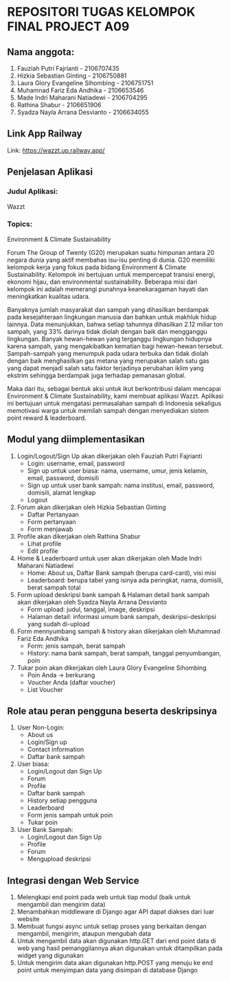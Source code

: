 # REPOSITORI TUGAS KELOMPOK FINAL PROJECT A09

## Nama anggota:

1. Fauziah Putri Fajrianti - 2106707435
2. Hizkia Sebastian Ginting - 2106750881
3. Laura Glory Evangeline Sihombing - 2106751751
4. Muhamnad Fariz Eda Andhika - 2106653546
5. Made Indri Maharani Natiadewi - 2106704295
6. Rathina Shabur - 2106651906
7. Syadza Nayla Arrana Desvianto - 2106634055


## Link App Railway
Link: https://wazzt.up.railway.app/

## Penjelasan Aplikasi
### Judul Aplikasi:	
Wazzt
### Topics: 	
Environment & Climate Sustainability

Forum The Group of Twenty (G20) merupakan suatu himpunan antara 20 negara dunia yang aktif membahas isu-isu penting di dunia. G20 memiliki kelompok kerja yang fokus pada bidang Environment & Climate Sustainability. Kelompok ini bertujuan untuk mempercepat transisi energi, ekonomi hijau, dan environmental sustainability. Beberapa misi dari kelompok ini adalah memerangi punahnya keanekaragaman hayati dan meningkatkan kualitas udara.

Banyaknya jumlah masyarakat dan sampah yang dihasilkan berdampak pada kesejahteraan lingkungan manusia dan bahkan untuk makhluk hidup lainnya. Data menunjukkan, bahwa setiap tahunnya dihasilkan 2.12 miliar ton sampah, yang 33% darinya tidak diolah dengan baik dan mengganggu lingkungan. Banyak hewan-hewan yang terganggu lingkungan hidupnya karena sampah, yang mengakibatkan kematian bagi hewan-hewan tersebut. Sampah-sampah yang menumpuk pada udara terbuka dan tidak diolah dengan baik menghasilkan gas metana yang merupakan salah satu gas yang dapat menjadi salah satu faktor terjadinya perubahan iklim yang ekstrim sehingga berdampak juga terhadap pemanasan global.

Maka dari itu, sebagai bentuk aksi untuk ikut berkontribusi dalam mencapai Environment & Climate Sustainability, kami membuat aplikasi Wazzt. Aplikasi ini bertujuan untuk mengatasi permasalahan sampah di Indonesia sekaligus memotivasi warga untuk memilah sampah dengan menyediakan sistem point reward & leaderboard.

## Modul yang diimplementasikan
1. Login/Logout/Sign Up akan dikerjakan oleh Fauziah Putri Fajrianti
    - Login: username, email, password
    - Sign up untuk user biasa: nama, username, umur, jenis kelamin, email, password, domisili
    - Sign up untuk user bank sampah: nama institusi, email, password, domisili, alamat lengkap
    - Logout
2. Forum akan dikerjakan oleh Hizkia Sebastian Ginting
    - Daftar Pertanyaan
    - Form pertanyaan
    - Form menjawab
3. Profile akan dikerjakan oleh Rathina Shabur
    - Lihat profile
    - Edit profile
4. Home & Leaderboard untuk user akan dikerjakan oleh Made Indri Maharani Natiadewi
    - Home: About us, Daftar Bank sampah (berupa card-card), visi misi
    - Leaderboard: berupa tabel yang isinya ada peringkat, nama, domisili, berat sampah total
5. Form upload deskripsi bank sampah & Halaman detail bank sampah akan dikerjakan oleh Syadza Nayla Arrana Desvianto
    - Form upload: judul, tanggal, image, deskripsi
    - Halaman detail: informasi umum bank sampah, deskripsi-deskripsi yang sudah di-upload
6. Form mennyumbang sampah & history akan dikerjakan oleh Muhamnad Fariz Eda Andhika
    - Form: jenis sampah, berat sampah
    - History: nama bank sampah, berat sampah, tanggal penyumbangan, poin
7. Tukar poin akan dikerjakan oleh Laura Glory Evangeline Sihombing
    - Poin Anda -> berkurang
    - Voucher Anda (daftar voucher)
    - List Voucher

## Role atau peran pengguna beserta deskripsinya
1. User Non-Login:
    - About us
    - Login/Sign up
    - Contact information
    - Daftar bank sampah
2. User biasa:
    - Login/Logout dan Sign Up
    - Forum
    - Profile
    - Daftar bank sampah
    - History setiap pengguna
    - Leaderboard
    - Form jenis sampah untuk poin
    - Tukar poin
5. User Bank Sampah:
    - Login/Logout dan Sign Up
    - Profile
    - Forum
    - Mengupload deskripsi


## Integrasi dengan Web Service
1. Melengkapi end point pada web untuk tiap modul (baik untuk mengambil dan mengirim data)
2. Menambahkan middleware di Django agar API dapat diakses dari luar website
3. Membuat fungsi async untuk setiap proses yang berkaitan dengan mengambil, mengirim, ataupun mengubah data
4. Untuk mengambil data akan digunakan http.GET dari end point data di web yang hasil pemanggilannya akan digunakan untuk ditampilkan pada widget yang digunakan
5. Untuk mengirim data akan digunakan http.POST yang menuju ke end point untuk menyimpan data yang disimpan di database Django
